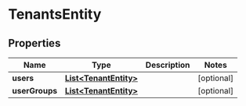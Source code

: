 
# TenantsEntity

## Properties
Name | Type | Description | Notes
------------ | ------------- | ------------- | -------------
**users** | [**List&lt;TenantEntity&gt;**](TenantEntity.md) |  |  [optional]
**userGroups** | [**List&lt;TenantEntity&gt;**](TenantEntity.md) |  |  [optional]




